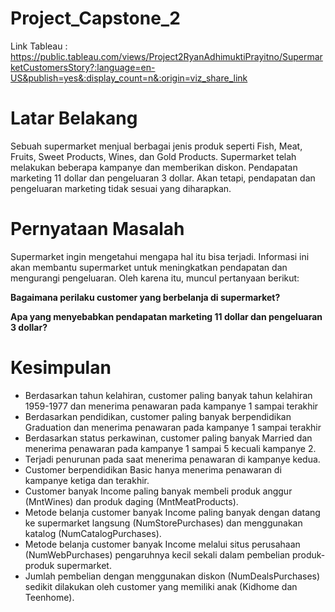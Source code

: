 # Project_Capstone_2

Link Tableau : https://public.tableau.com/views/Project2RyanAdhimuktiPrayitno/SupermarketCustomersStory?:language=en-US&publish=yes&:display_count=n&:origin=viz_share_link

# Latar Belakang
Sebuah supermarket menjual berbagai jenis produk seperti Fish, Meat, Fruits, Sweet Products, Wines, dan Gold Products. Supermarket telah melakukan beberapa kampanye dan memberikan diskon. Pendapatan marketing 11 dollar dan pengeluaran 3 dollar. Akan tetapi, pendapatan dan pengeluaran marketing tidak sesuai yang diharapkan.

# Pernyataan Masalah
Supermarket ingin mengetahui mengapa hal itu bisa terjadi. Informasi ini akan membantu supermarket untuk meningkatkan pendapatan dan mengurangi pengeluaran. Oleh karena itu, muncul pertanyaan berikut:

**Bagaimana perilaku customer yang berbelanja di supermarket?**

**Apa yang menyebabkan pendapatan marketing 11 dollar dan pengeluaran 3 dollar?**

# Kesimpulan

- Berdasarkan tahun kelahiran, customer paling banyak tahun kelahiran 1959-1977 dan menerima penawaran pada kampanye 1 sampai terakhir
- Berdasarkan pendidikan, customer paling banyak berpendidikan Graduation dan menerima penawaran pada kampanye 1 sampai terakhir
- Berdasarkan status perkawinan, customer paling banyak Married dan menerima penawaran pada kampanye 1 sampai 5 kecuali kampanye 2.
- Terjadi penurunan pada saat menerima penawaran di kampanye kedua.
- Customer berpendidikan Basic hanya menerima penawaran di kampanye ketiga dan terakhir.
- Customer banyak Income paling banyak membeli produk anggur (MntWines) dan produk daging (MntMeatProducts).
- Metode belanja customer banyak Income paling banyak dengan datang ke supermarket langsung (NumStorePurchases) dan menggunakan katalog (NumCatalogPurchases).
- Metode belanja customer banyak Income melalui situs perusahaan (NumWebPurchases) pengaruhnya kecil sekali dalam pembelian produk-produk supermarket.
- Jumlah pembelian dengan menggunakan diskon (NumDealsPurchases) sedikit dilakukan oleh customer yang memiliki anak (Kidhome dan Teenhome).
